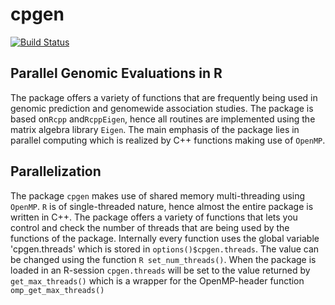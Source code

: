 cpgen
=====

[![Build Status](https://travis-ci.org/cheuerde/cpgen.svg?branch=master)](https://travis-ci.org/cheuerde/cpgen)

## Parallel Genomic Evaluations in R

The package offers a variety of functions that are frequently being used in genomic prediction
and genomewide association studies. The package is based on`Rcpp` and`RcppEigen`, hence all routines
are implemented using the matrix algebra library `Eigen`.
The main emphasis of the package lies in parallel computing which is realized by C++ functions making
use of `OpenMP`. 

## Parallelization

The package `cpgen` makes use of shared memory multi-threading using
`OpenMP`. `R` is of single-threaded nature, hence almost the entire package is written
in C++. The package offers a variety of functions that lets you control and check
the number of threads that are being used by the functions of the package.
Internally every function uses the global variable 'cpgen.threads' which is stored in
`options()$cpgen.threads`.
The value can be changed using the function ```R set_num_threads()```. When the package is loaded
in an R-session `cpgen.threads` will be set to the value returned by `get_max_threads()` which
is a wrapper for the OpenMP-header function `omp_get_max_threads()`
